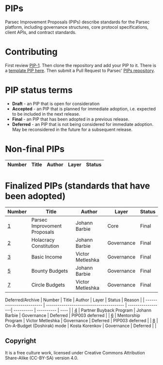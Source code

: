 # PIPs
Parsec Improvement Proposals (PIPs) describe standards for the Parsec platform, including governance structures, core protocol specifications, client APIs, and contract standards.

# Contributing
First review [PIP-1](PIPS/pip-001.md). Then clone the repository and add your PIP to it. There is a [template PIP here](pip-X.md). Then submit a Pull Request to Parsec' [PIPs repository](https://github.com/acebusters/PIPs).

# PIP status terms
* **Draft** - an PIP that is open for consideration
* **Accepted** - an PIP that is planned for immediate adoption, i.e. expected to be included in the next release.
* **Final** - an PIP that has been adopted in a previous release.
* **Deferred** - an PIP that is not being considered for immediate adoption. May be reconsidered in the future for a subsequent release.

# Non-final PIPs
| Number                    | Title                                    | Author            | Layer      | Status     |
| ------------------------- | ---------------------------------------- | ----------------- | ---------- | ---------- |


# Finalized PIPs (standards that have been adopted)
| Number                    | Title                                    | Author            | Layer      | Status     |
| ------------------------- | ---------------------------------------- | ------------------| ---------- | ---------- |
| [1](PIPS/pip-001.md)      |  Parsec Improvoment Proposals            | Johann Barbie     | Core       | Final      |
| [2](PIPS/pip-002.md)      |  Holacracy Constitution                  | Johann Barbie     | Governance | Final      |
| [3](PIPS/pip-003.md)      |  Basic Income			                   | Victor Metleshka  | Governance | Final      |
| [5](PIPS/pip-005.md)      |  Bounty Budgets 			               | Johann Barbie     | Governance | Final      |
| [7](PIPS/pip-007.md)      |  Circle Budgets 		               	   | Victor Metleshka  | Governance | Final      |

Deferred/Archive
| Number                    | Title                                    | Author            | Layer      | Status     | Reason |
| ------------------------- | ---------------------------------------- | ------------------| ---------- | ---------- | ---- |
| [4](PIPS/pip-004.md)      |  Partner Buyback Program                 | Johann Barbie     | Governance | Deferred      | PIP003 deferred |
| [6](PIPS/pip-006.md)      |  Mentorship Program		               | Victor Metleshka  | Governance | Deferred      |  PIP003 deferred |
| [8](PIPS/pip-008.md)      |  On-A-Budget (Doshirak) mode       	   | Kosta Korenkov  | Governance | Deferred      | |

## Copyright
It is a free culture work, licensed under Creative Commons Attribution Share-Alike (CC-BY-SA) version 4.0.